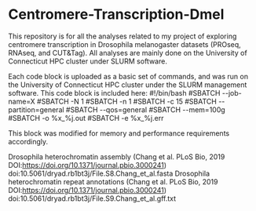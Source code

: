 # Centromere-Transcription-Dmel

This repository is for all the analyses related to my project of exploring centromere transcription in Drosophila melanogaster datasets (PROseq, RNAseq, and CUT&Tag). All analyses are mainly done on the University of Connecticut HPC cluster under SLURM software.

Each code block is uploaded as a basic set of commands, and was run on the University of Connecticut HPC cluster under the SLURM management software. This code block is included here: 
#!/bin/bash 
#SBATCH --job-name=X 
#SBATCH -N 1 
#SBATCH -n 1 
#SBATCH -c 15 
#SBATCH --partition=general 
#SBATCH --qos=general 
#SBATCH --mem=100g 
#SBATCH -o %x_%j.out 
#SBATCH -e %x_%j.err 

This block was modified for memory and performance requirements accordingly.

Drosophila heterochromatin assembly (Chang et al. PLoS Bio, 2019 DOI:https://doi.org/10.1371/journal.pbio.3000241) doi:10.5061/dryad.rb1bt3j/File.S8.Chang_et_al.fasta Drosophila heterochromatin repeat annotations (Chang et al. PLoS Bio, 2019 DOI:https://doi.org/10.1371/journal.pbio.3000241) doi:10.5061/dryad.rb1bt3j/File.S9.Chang_et_al.gff.txt
